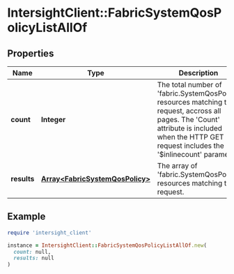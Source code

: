 # IntersightClient::FabricSystemQosPolicyListAllOf

## Properties

| Name | Type | Description | Notes |
| ---- | ---- | ----------- | ----- |
| **count** | **Integer** | The total number of &#39;fabric.SystemQosPolicy&#39; resources matching the request, accross all pages. The &#39;Count&#39; attribute is included when the HTTP GET request includes the &#39;$inlinecount&#39; parameter. | [optional] |
| **results** | [**Array&lt;FabricSystemQosPolicy&gt;**](FabricSystemQosPolicy.md) | The array of &#39;fabric.SystemQosPolicy&#39; resources matching the request. | [optional] |

## Example

```ruby
require 'intersight_client'

instance = IntersightClient::FabricSystemQosPolicyListAllOf.new(
  count: null,
  results: null
)
```

